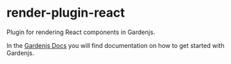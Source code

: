 # render-plugin-react

Plugin for rendering React components in Gardenjs.

In the [Gardenjs Docs](https://gardenjs.org) you will find documentation on how to get started with Gardenjs.
